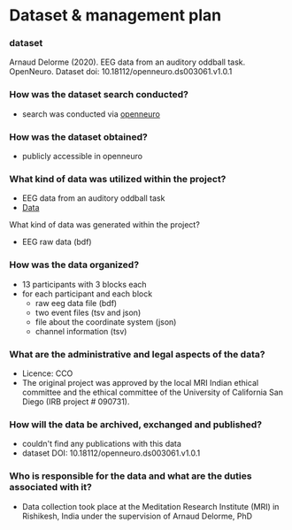 # Dataset & management plan

### dataset

Arnaud Delorme (2020). EEG data from an auditory oddball task. OpenNeuro. Dataset doi: 10.18112/openneuro.ds003061.v1.0.1

### How was the dataset search conducted?

* search was conducted via [openneuro](https://openneuro.org/datasets/ds003061/versions/1.0.1)

### How was the dataset obtained?

* publicly accessible in openneuro

### What kind of data was utilized within the project?

* EEG data from an auditory oddball task
* [Data](https://openneuro.org/datasets/ds003061/versions/1.0.1)

What kind of data was generated within the project?

* EEG raw data (bdf)

### How was the data organized?

* 13 participants with 3 blocks each
* for each participant and each block
   * raw eeg data file (bdf)
   * two event files (tsv and json)
   * file about the coordinate system (json)
   * channel information (tsv)

### What are the administrative and legal aspects of the data?

* Licence: CCO
* The original project was approved by the local MRI Indian ethical committee and the ethical committee of the University of California San Diego (IRB project # 090731).

### How will the data be archived, exchanged and published?

* couldn't find any publications with this data
* dataset DOI: 10.18112/openneuro.ds003061.v1.0.1

### Who is responsible for the data and what are the duties associated with it?

* Data collection took place at the Meditation Research Institute (MRI) in Rishikesh, India under the supervision of Arnaud Delorme, PhD




